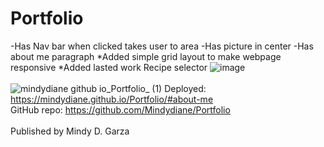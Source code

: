 # Portfolio

-Has Nav bar when clicked takes user to area
-Has picture in center
-Has about me paragraph
*Added simple grid layout to make webpage responsive
*Added lasted work Recipe selector
![image](https://user-images.githubusercontent.com/81452611/123548916-7536f180-d72c-11eb-9cd8-b38fb3419f60.png)
</br></br>
![mindydiane github io_Portfolio_ (1)](https://user-images.githubusercontent.com/80286982/123559428-9534d800-d761-11eb-9935-ff310d3cf125.png)
Deployed: https://mindydiane.github.io/Portfolio/#about-me
</br>
GitHub repo: https://github.com/Mindydiane/Portfolio
</br></br>
Published by Mindy D. Garza
